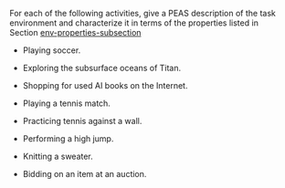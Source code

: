 For each of the following activities, give a PEAS
description of the task environment and characterize it in terms of the
properties listed in Section <a class="sectionRef" title="" href="#">env-properties-subsection</a><br>

-   Playing soccer.<br>

-   Exploring the subsurface oceans of Titan.<br>

-   Shopping for used AI books on the Internet.<br>

-   Playing a tennis match.<br>

-   Practicing tennis against a wall.<br>

-   Performing a high jump.<br>

-   Knitting a sweater.<br>

-   Bidding on an item at an auction.<br>
